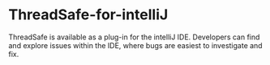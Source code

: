 # ThreadSafe-for-intelliJ
ThreadSafe is available as a plug-in for the intelliJ IDE. Developers can find and explore issues within the IDE, where bugs are easiest to investigate and fix.
